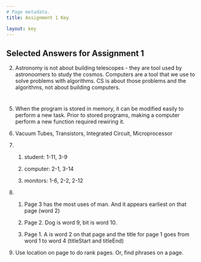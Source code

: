 ```yaml
---
# Page metadata.
title: Assignment 1 Key

layout: key
---
```


## Selected Answers for Assignment 1

2. Astronomy is not about building telescopes - they are tool used by astronoomers to study the cosmos. Computers are a tool that we use to solve problems with algorithms. CS is about those problems and the algorithms, not about building computers.

#

5. When the program is stored in memory, it can be modified easily to perform a new task. Prior to stored programs, making a computer perform a new function required rewiring it.

6. Vacuum Tubes, Transistors, Integrated Circuit, Microprocessor

7.  
    1. student: 1-11, 3-9

    1. computer: 2-1, 3-14

    1. monitors: 1-6, 2-2, 2-12

8.  
    1. Page 3 has the most uses of man. And it appears earliest on that page (word 2)

    1. Page 2. Dog is word 9, bit is word 10.
    
    1. Page 1. A is word 2 on that page and the title for page 1 goes from word 1 to word 4 (titleStart and titleEnd)


9. Use location on page to do rank pages. Or, find phrases on a page. 